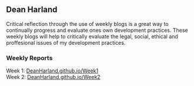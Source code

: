 ## Dean Harland

Critical reflection through the use of weekly blogs is a great way to continually progress and evaluate ones own development practices. These weekly blogs will help to critically evaluate the legal, social, ethical and proffesional issues of my development practices.

### Weekly Reports

Week 1: [DeanHarland.github.io/Week1](https://DeanHarland.github.io/Week1) <br />
Week 2: [DeanHarland.github.io/Week2](https://DeanHarland.github.io/Week2) <br />
